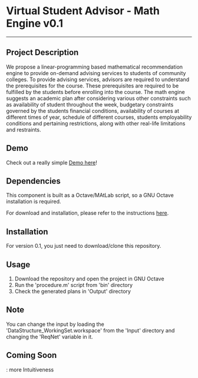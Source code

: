 # Virtual Student Advisor - Math Engine v0.1
***
## Project Description
We propose a linear-programming based mathematical recommendation engine to provide on-demand advising services to students of community colleges. To provide advising services, advisors are required to understand the prerequisites for the course. These prerequisites are required to be fulfilled by the students before enrolling into the course. The math engine suggests an academic plan after considering various other constraints such as availability of student throughout the week, budgetary constraints governed by the students financial conditions, availability of courses at different times of year, schedule of different courses, students employability conditions and pertaining restrictions, along with other real-life limitations and restraints.

## Demo
Check out a really simple [Demo here]()!

## Dependencies
This component is built as a Octave/MAtLab script, so a GNU Octave installation is required.

For download and installation, please refer to the instructions [here](https://www.gnu.org/software/octave/download.html).

## Installation
For version 0.1, you just need to download/clone this repository.

## Usage
  1. Download the repository and open the project in GNU Octave
  2. Run the 'procedure.m' script from 'bin' directory
  3. Check the generated plans in 'Output' directory

## Note
You can change the input by loading the 'DataStructure_WorkingSet.workspace' from the 'Input' directory and changing the 'ReqNet' variable in it.

## Coming Soon
  : more Intuitiveness
